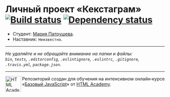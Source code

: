 # Личный проект «Кекстаграм» [![Build status][travis-image]][travis-url] [![Dependency status][dependency-image]][dependency-url]

* Студент: [Мария Патрушева](https://up.htmlacademy.ru/javascript/6/user/55631).
* Наставник: `Неизвестно`.

---

_Не удаляйте и не обращайте внимание на папки и файлы:_<br>
_`bin`, `tests`, `.editorconfig`, `.eslintignore`, `.eslintrc`, `.gitignore`, `.travis.yml`, `package.json`._

---

<a href="https://htmlacademy.ru/intensive/javascript"><img align="left" width="50" height="50" title="HTML Academy" src="https://up.htmlacademy.ru/static/img/intensive/javascript/logo-for-github.svg"></a>

Репозиторий создан для обучения на интенсивном онлайн‑курсе «[Базовый JavaScript](https://htmlacademy.ru/intensive/javascript)» от [HTML Academy](https://htmlacademy.ru).

[travis-image]: https://travis-ci.org/htmlacademy-javascript/55631-kekstagram.svg?branch=master
[travis-url]: https://travis-ci.org/htmlacademy-javascript/55631-kekstagram
[dependency-image]: https://david-dm.org/htmlacademy-javascript/55631-kekstagram.svg?style=flat-square
[dependency-url]: https://david-dm.org/htmlacademy-javascript/55631-kekstagram
